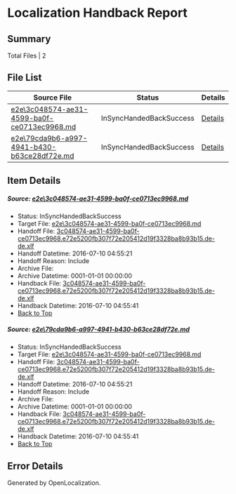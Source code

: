 # <a name='report-top'></a> Localization Handback Report

## Summary
 Total Files | 2

## File List
 Source File | Status | Details 
 ----------- | ------ | ------- 
 [e2e\3c048574-ae31-4599-ba0f-ce0713ec9968.md](https://github.com/OpenLocalizationTestOrg/oltest/blob/8b3f983e0477edd316d383e53d63aa5e84486132/e2e/3c048574-ae31-4599-ba0f-ce0713ec9968.md) | InSyncHandedBackSuccess | [Details](#992546b1b519f67eef44b64e1df159cba806d18d2)
 [e2e\79cda9b6-a997-4941-b430-b63ce28df72e.md](https://github.com/OpenLocalizationTestOrg/oltest/blob/8b3f983e0477edd316d383e53d63aa5e84486132/e2e/79cda9b6-a997-4941-b430-b63ce28df72e.md) | InSyncHandedBackSuccess | [Details](#992546b1b519f67eef44b64e1df159cba806d18d4)

## Item Details
##### <a name='992546b1b519f67eef44b64e1df159cba806d18d2'></a> Source: [e2e\3c048574-ae31-4599-ba0f-ce0713ec9968.md](https://github.com/OpenLocalizationTestOrg/oltest/blob/8b3f983e0477edd316d383e53d63aa5e84486132/e2e/3c048574-ae31-4599-ba0f-ce0713ec9968.md)
* Status: InSyncHandedBackSuccess
* Target File: [e2e\3c048574-ae31-4599-ba0f-ce0713ec9968.md](https://github.com/OpenLocalizationTestOrg/oltest-dede-fly/blob/b947d2db038ccdc32ca08dda971d3a93e07b208d/e2e/3c048574-ae31-4599-ba0f-ce0713ec9968.md)
* Handoff File: [3c048574-ae31-4599-ba0f-ce0713ec9968.e72e5200fb307f72e205412d19f3328ba8b93b15.de-de.xlf](https://github.com/OpenLocalizationTestOrg/olhandoff-e2e/blob/35eef58b407ff88fda85b1969c3a6a5c3cb7181a/ol-handoff/OpenLocalizationTestOrg/oltest-dede-fly/ci/ht/3c048574-ae31-4599-ba0f-ce0713ec9968.e72e5200fb307f72e205412d19f3328ba8b93b15.de-de.xlf)
* Handoff Datetime: 2016-07-10 04:55:21
* Handoff Reason: Include
* Archive File: 
* Archive Datetime: 0001-01-01 00:00:00
* Handback File: [3c048574-ae31-4599-ba0f-ce0713ec9968.e72e5200fb307f72e205412d19f3328ba8b93b15.de-de.xlf](https://github.com/OpenLocalizationTestOrg/olhandback-e2e/blob/cc2ba02598d841aa035d501d7b250d815c309340/ol-handback/OpenLocalizationTestOrg/oltest-dede-fly/ci/ht/3c048574-ae31-4599-ba0f-ce0713ec9968.e72e5200fb307f72e205412d19f3328ba8b93b15.de-de.xlf)
* Handback Datetime: 2016-07-10 04:55:41
* [Back to Top](#report-top)

##### <a name='992546b1b519f67eef44b64e1df159cba806d18d4'></a> Source: [e2e\79cda9b6-a997-4941-b430-b63ce28df72e.md](https://github.com/OpenLocalizationTestOrg/oltest/blob/8b3f983e0477edd316d383e53d63aa5e84486132/e2e/79cda9b6-a997-4941-b430-b63ce28df72e.md)
* Status: InSyncHandedBackSuccess
* Target File: [e2e\3c048574-ae31-4599-ba0f-ce0713ec9968.md](https://github.com/OpenLocalizationTestOrg/oltest-dede-fly/blob/b947d2db038ccdc32ca08dda971d3a93e07b208d/e2e/3c048574-ae31-4599-ba0f-ce0713ec9968.md)
* Handoff File: [3c048574-ae31-4599-ba0f-ce0713ec9968.e72e5200fb307f72e205412d19f3328ba8b93b15.de-de.xlf](https://github.com/OpenLocalizationTestOrg/olhandoff-e2e/blob/35eef58b407ff88fda85b1969c3a6a5c3cb7181a/ol-handoff/OpenLocalizationTestOrg/oltest-dede-fly/ci/ht/3c048574-ae31-4599-ba0f-ce0713ec9968.e72e5200fb307f72e205412d19f3328ba8b93b15.de-de.xlf)
* Handoff Datetime: 2016-07-10 04:55:21
* Handoff Reason: Include
* Archive File: 
* Archive Datetime: 0001-01-01 00:00:00
* Handback File: [3c048574-ae31-4599-ba0f-ce0713ec9968.e72e5200fb307f72e205412d19f3328ba8b93b15.de-de.xlf](https://github.com/OpenLocalizationTestOrg/olhandback-e2e/blob/cc2ba02598d841aa035d501d7b250d815c309340/ol-handback/OpenLocalizationTestOrg/oltest-dede-fly/ci/ht/3c048574-ae31-4599-ba0f-ce0713ec9968.e72e5200fb307f72e205412d19f3328ba8b93b15.de-de.xlf)
* Handback Datetime: 2016-07-10 04:55:41
* [Back to Top](#report-top)


## Error Details

Generated by OpenLocalization.

